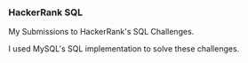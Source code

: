 ### HackerRank SQL

My Submissions to HackerRank's SQL Challenges.

I used MySQL's SQL implementation to solve these challenges.
